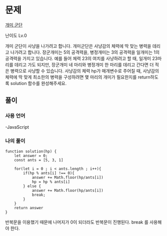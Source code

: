 # 문제

[개미 군단](https://school.programmers.co.kr/learn/courses/30/lessons/120837)

난이도 Lv.0

개미 군단이 사냥을 나가려고 합니다. 개미군단은 사냥감의 체력에 딱 맞는 병력을 데리고 나가려고 합니다. 장군개미는 5의 공격력을, 병정개미는 3의 공격력을 일개미는 1의 공격력을 가지고 있습니다. 예를 들어 체력 23의 여치를 사냥하려고 할 때, 일개미 23마리를 데리고 가도 되지만, 장군개미 네 마리와 병정개미 한 마리를 데리고 간다면 더 적은 병력으로 사냥할 수 있습니다. 사냥감의 체력 hp가 매개변수로 주어질 때, 사냥감의 체력에 딱 맞게 최소한의 병력을 구성하려면 몇 마리의 개미가 필요한지를 return하도록 solution 함수를 완성해주세요.

## 풀이

### 사용 언어

-JavaScript

### 나의 풀이

```
function solution(hp) {
    let answer = 0;
    const ants = [5, 3, 1]

    for(let i = 0 ; i < ants.length ; i++){
        if(hp % ants[i] !== 0){
            answer += Math.floor(hp/ants[i])
            hp = hp % ants[i]
        } else {
            answer += Math.floor(hp/ants[i])
            break;
        }
    }
    return answer
}
```

반복문을 이용했기 때문에 나머지가 0이 되더라도 반복문이 진행된다. break 를 사용해야 한다.
